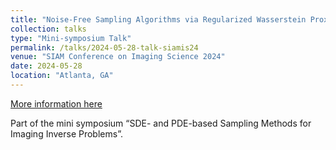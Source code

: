 ```yaml
---
title: "Noise-Free Sampling Algorithms via Regularized Wasserstein Proximals"
collection: talks
type: "Mini-symposium Talk"
permalink: /talks/2024-05-28-talk-siamis24
venue: "SIAM Conference on Imaging Science 2024"
date: 2024-05-28
location: "Atlanta, GA"
---
```


[More information here](https://meetings.siam.org/sess/dsp_talk.cfm?p=135963)

Part of the mini symposium “SDE- and PDE-based Sampling Methods for Imaging Inverse Problems”.
